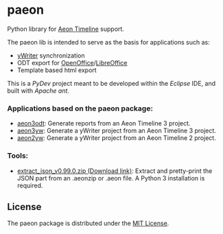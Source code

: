# paeon
Python library for [Aeon Timeline](https://www.aeontimeline.com) support.

The paeon lib is intended to serve as the basis for applications such as:
- [yWriter](http://www.spacejock.com/yWriter7.html) synchronization
- ODT export for [OpenOffice](https://www.openoffice.org)/[LibreOffice](https://www.libreoffice.org)
- Template based html export

This is a *PyDev* project meant to be developed within the *Eclipse* IDE, and built with *Apache ant*.

### Applications based on the paeon package:

- [aeon3odt](https://peter88213.github.io/aeon3odt/): Generate reports from an Aeon Timeline 3 project.
- [aeon3yw](https://peter88213.github.io/aeon3yw/): Generate a yWriter project from an Aeon Timeline 3 project.
- [aeon2yw](https://peter88213.github.io/aeon2yw/): Generate a yWriter project from an Aeon Timeline 2 project.

### Tools:

- [extract_json_v0.99.0.zip (Download link)](https://raw.githubusercontent.com/peter88213/paeon/main/dist/extract_json_v0.99.0.zip): Extract and pretty-print the JSON part from an .aeonzip or .aeon file. A Python 3 installation is required.


## License

The paeon package is distributed under the [MIT License](http://www.opensource.org/licenses/mit-license.php).